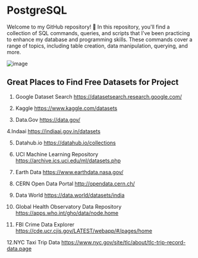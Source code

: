 # PostgreSQL
Welcome to my GitHub repository! 🚀  In this repository, you'll find a collection of SQL commands, queries, and scripts that I've been  practicing to enhance my database and programming skills. These commands cover a range of topics,  including table creation, data manipulation, querying, and more.

![image](https://github.com/RahulBattula/PostgreSQL/assets/96605083/02e10632-2c45-4062-9263-e67a5fe47560)


## Great Places to Find Free Datasets for Project

1. Google Dataset Search
https://datasetsearch.research.google.com/

2. Kaggle
https://www.kaggle.com/datasets

3. Data.Gov
https://data.gov/

4.Indaai
https://indiaai.gov.in/datasets

5. Datahub.io
https://datahub.io/collections

6. UCI Machine Learning Repository
https://archive.ics.uci.edu/ml/datasets.php

7. Earth Data
https://www.earthdata.nasa.gov/

8. CERN Open Data Portal
http://opendata.cern.ch/

9. Data World
https://data.world/datasets/india

10. Global Health Observatory Data Repository
https://apps.who.int/gho/data/node.home

11. FBI Crime Data Explorer
https://cde.ucr.cjis.gov/LATEST/webapp/#/pages/home

12.NYC Taxi Trip Data
https://www.nyc.gov/site/tlc/about/tlc-trip-record-data.page
